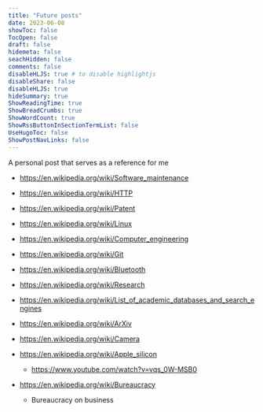 ```yaml
---
title: "Future posts"
date: 2023-06-08
showToc: false
TocOpen: false
draft: false
hidemeta: false
seachHidden: false
comments: false
disableHLJS: true # to disable highlightjs
disableShare: false
disableHLJS: true
hideSummary: true
ShowReadingTime: true
ShowBreadCrumbs: true
ShowWordCount: true
ShowRssButtonInSectionTermList: false
UseHugoToc: false
ShowPostNavLinks: false
---
```


A personal post that serves as a reference for me
- https://en.wikipedia.org/wiki/Software_maintenance

- https://en.wikipedia.org/wiki/HTTP

- https://en.wikipedia.org/wiki/Patent

- https://en.wikipedia.org/wiki/Linux

- https://en.wikipedia.org/wiki/Computer_engineering

- https://en.wikipedia.org/wiki/Git

- https://en.wikipedia.org/wiki/Bluetooth

- https://en.wikipedia.org/wiki/Research

- https://en.wikipedia.org/wiki/List_of_academic_databases_and_search_engines

- https://en.wikipedia.org/wiki/ArXiv

- https://en.wikipedia.org/wiki/Camera

- https://en.wikipedia.org/wiki/Apple_silicon
    -  https://www.youtube.com/watch?v=vqs_0W-MSB0

- https://en.wikipedia.org/wiki/Bureaucracy
    - Bureaucracy on business 
